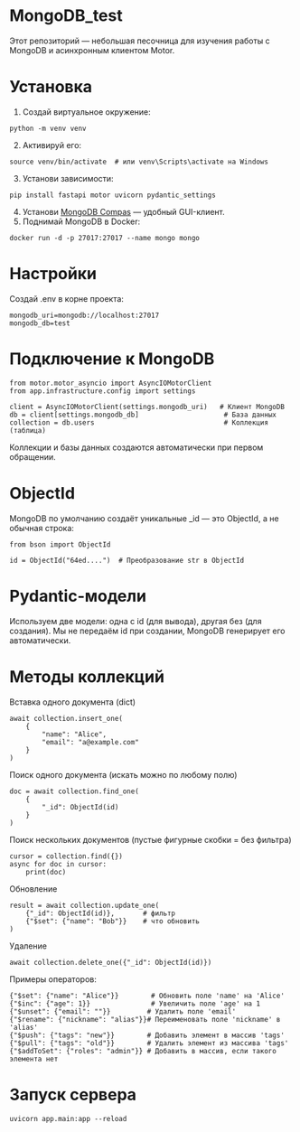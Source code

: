 # MongoDB_test
Этот репозиторий — небольшая песочница для изучения работы с MongoDB и асинхронным клиентом Motor.

# Установка
1. Создай виртуальное окружение:
```
python -m venv venv
```
2. Активируй его:
```
source venv/bin/activate  # или venv\Scripts\activate на Windows
```
3. Установи зависимости:
```
pip install fastapi motor uvicorn pydantic_settings
```
4. Установи [MongoDB Compas](https://www.mongodb.com/try/download/compass) — удобный GUI-клиент.
5. Поднимай MongoDB в Docker:
```
docker run -d -p 27017:27017 --name mongo mongo
```
# Настройки
Создай .env в корне проекта:
```
mongodb_uri=mongodb://localhost:27017
mongodb_db=test
```

# Подключение к MongoDB
```
from motor.motor_asyncio import AsyncIOMotorClient
from app.infrastructure.config import settings

client = AsyncIOMotorClient(settings.mongodb_uri)   # Клиент MongoDB
db = client[settings.mongodb_db]                     # База данных
collection = db.users                                # Коллекция (таблица)
```
Коллекции и базы данных создаются автоматически при первом обращении.

# ObjectId
MongoDB по умолчанию создаёт уникальные _id — это ObjectId, а не обычная строка:
```
from bson import ObjectId

id = ObjectId("64ed....")  # Преобразование str в ObjectId
```

# Pydantic-модели
Используем две модели: одна с id (для вывода), другая без (для создания). 
Мы не передаём id при создании, MongoDB генерирует его автоматически.

# Методы коллекций

Вставка одного документа (dict)
```
await collection.insert_one(
    {
        "name": "Alice", 
        "email": "a@example.com"
    }
)
```

Поиск одного документа (искать можно по любому полю)
```
doc = await collection.find_one(
    {
        "_id": ObjectId(id)
    }
)
```
Поиск нескольких документов (пустые фигурные скобки = без фильтра)
```
cursor = collection.find({})
async for doc in cursor:
    print(doc)
```

Обновление
```
result = await collection.update_one(
    {"_id": ObjectId(id)},       # фильтр
    {"$set": {"name": "Bob"}}    # что обновить
)
```

Удаление
```
await collection.delete_one({"_id": ObjectId(id)})
```

Примеры операторов:
```
{"$set": {"name": "Alice"}}        # Обновить поле 'name' на 'Alice'
{"$inc": {"age": 1}}               # Увеличить поле 'age' на 1
{"$unset": {"email": ""}}         # Удалить поле 'email'
{"$rename": {"nickname": "alias"}}# Переименовать поле 'nickname' в 'alias'
{"$push": {"tags": "new"}}        # Добавить элемент в массив 'tags'
{"$pull": {"tags": "old"}}        # Удалить элемент из массива 'tags'
{"$addToSet": {"roles": "admin"}} # Добавить в массив, если такого элемента нет
```

# Запуск сервера
```
uvicorn app.main:app --reload
```
